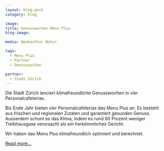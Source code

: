 ```yaml
---
layout: blog-post
category: blog

image:
title: Genusswochen Menu Plus
blog-image:

media: Beobachter Natur

tags:
  - Menu Plus
  - Partner
  - Genusswochen

partner:
  - Stadt Zürich
---
```


Die Stadt Zürich lanciert klimafreundliche Genusswochen in vier Personalcafeterias.

Bis Ende Jahr bieten vier Personalcafeterias das Menu Plus an. Es besteht aus frischen und regionalen Zutaten und garantiert gesunden Genuss. Ausserdem schont es das Klima, indem es rund 60 Prozent weniger Treibhausgase verursacht als ein herkömmliches Gericht.

Wir haben das Menu Plus klimafreundlich optimiert und berechnet.

[Read more...][1]

[1]: http://www.stadt-zuerich.ch/menu-plus
